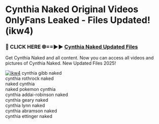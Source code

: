 # Cynthia Naked Original Videos 0nlyFans Leaked - Files Updated! (ikw4)

<h3>🔴 CLICK HERE 🌐==►► <a href="https://tinyurl.com/up5wt9bj" rel="nofollow">Cynthia Naked Updated Files</a></h3>

Get Cynthia Naked and all content. Now you can access all videos and pictures of Cynthia Naked. New Updated Files 2025!

[![ikw4](https://i.imgur.com/ABiUzMV.gif)](https://tinyurl.com/up5wt9bj)
cynthia gibb naked<br>
cynthia rothrock naked<br>
naked cynthia<br>
naked pokemon cynthia<br>
cynthia addai-robinson naked<br>
cynthia geary naked<br>
cynthia lynn naked<br>
cynthia abramson naked<br>
cynthia ettinger naked